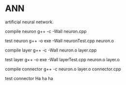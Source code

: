 # ANN
artificial neural network.

compile neuron
g++ -c -Wall neuron.cpp

test neuron
g++ -o exe -Wall neuronTest.cpp neuron.o

compile layer
g++ -c -Wall neuron.o layer.cpp

test layer
g++ -o exe -Wall layerTest.cpp  neuron.o layer.o

compile connector
g++ -c  neuron.o layer.o connector.cpp

test connector
Ha ha ha

